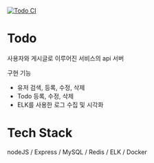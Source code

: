 [![Todo CI](https://github.com/jks7878/Todo/actions/workflows/TodoCI.yml/badge.svg)](https://github.com/jks7878/Todo/actions/workflows/TodoCI.yml)
# Todo
사용자와 게시글로 이루어진 서비스의 api 서버

구현 기능
- 유저 검색, 등록, 수정, 삭제
- Todo 등록, 수정, 삭제
- ELK를 사용한 로그 수집 및 시각화

# Tech Stack 
nodeJS / Express / MySQL / Redis / ELK / Docker
